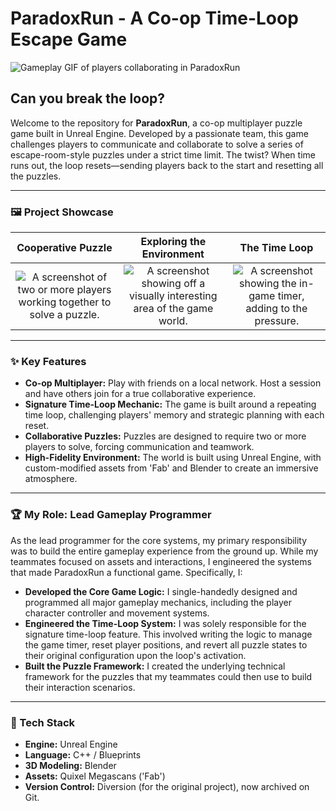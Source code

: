 # ParadoxRun - A Co-op Time-Loop Escape Game

![Gameplay GIF of players collaborating in ParadoxRun](IMAGES/paradoxrun-gameplay.gif)

## Can you break the loop?

Welcome to the repository for **ParadoxRun**, a co-op multiplayer puzzle game built in Unreal Engine. Developed by a passionate team, this game challenges players to communicate and collaborate to solve a series of escape-room-style puzzles under a strict time limit. The twist? When time runs out, the loop resets—sending players back to the start and resetting all the puzzles.

---

### 🖼️ Project Showcase

| Cooperative Puzzle | Exploring the Environment | The Time Loop |
| :---: | :---: | :---: |
| ![A screenshot of two or more players working together to solve a puzzle.](IMAGES/paradoxrun-01.png) | ![A screenshot showing off a visually interesting area of the game world.](IMAGES/paradoxrun-02.png) | ![A screenshot showing the in-game timer, adding to the pressure.](IMAGES/paradoxrun-03.png) |

---

### ✨ Key Features

* **Co-op Multiplayer:** Play with friends on a local network. Host a session and have others join for a true collaborative experience.
* **Signature Time-Loop Mechanic:** The game is built around a repeating time loop, challenging players' memory and strategic planning with each reset.
* **Collaborative Puzzles:** Puzzles are designed to require two or more players to solve, forcing communication and teamwork.
* **High-Fidelity Environment:** The world is built using Unreal Engine, with custom-modified assets from 'Fab' and Blender to create an immersive atmosphere.

---

### 🏆 My Role: Lead Gameplay Programmer

As the lead programmer for the core systems, my primary responsibility was to build the entire gameplay experience from the ground up. While my teammates focused on assets and interactions, I engineered the systems that made ParadoxRun a functional game. Specifically, I:

* **Developed the Core Game Logic:** I single-handedly designed and programmed all major gameplay mechanics, including the player character controller and movement systems.
* **Engineered the Time-Loop System:** I was solely responsible for the signature time-loop feature. This involved writing the logic to manage the game timer, reset player positions, and revert all puzzle states to their original configuration upon the loop's activation.
* **Built the Puzzle Framework:** I created the underlying technical framework for the puzzles that my teammates could then use to build their interaction scenarios.

---

### 🔧 Tech Stack

* **Engine:** Unreal Engine
* **Language:** C++ / Blueprints 
* **3D Modeling:** Blender
* **Assets:** Quixel Megascans ('Fab')
* **Version Control:** Diversion (for the original project), now archived on Git.
